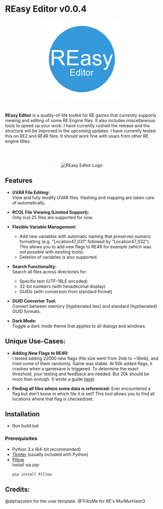 # REasy Editor v0.0.4

<p align="center">
  <img src="reasy_editor_logo.png" alt="REasy Editor Logo" style="max-width:300px;">
</p>


<br>

**REasy Editor** is a quality-of-life toolkit for RE games that currently supports viewing and editing of some RE Engine files. It also includes miscellaneous tools to speed up your work. 
I have currently rushed the release and the structure will be improved in the upcoming updates. I have currently tested this on RE2 and RE4R files. It should work fine with uvars from other RE engine titles.


<br>
<br>
<p align="center">
   <img src="https://github.com/user-attachments/assets/562f805e-6323-4697-96eb-f2a9d1863baf" alt="REasy Editor Logo" width=60% height=60%">
</p>


## Features

- **UVAR File Editing:**  
  View and fully modify UVAR files. Hashing and mapping are taken care of automatically.
  
- **RCOL File Viewing (Limited Support):**  
  Only rcol.25 files are supported for now.
  
- **Flexible Variable Management:**  
  - Add new variables with automatic naming that preserves numeric formatting (e.g. "Location47_031" followed by "Location47_032").
  This allows you to add new flags to RE4R for example (which was not possible with existing tools).
  - Deletion of variables is also supported.

- **Search Functionality:**  
  Search all files across directories for:
  - Specific text (UTF-16LE encoded)
  - 32-bit numbers (with hexadecimal display)
  - GUIDs (with conversion from standard format)

- **GUID Converter Tool:**  
  Convert between memory (hyphenated hex) and standard (hyphenated) GUID formats.

- **Dark Mode:**  
  Toggle a dark mode theme that applies to all dialogs and windows.

## Unique Use-Cases:

- **Adding New Flags to RE4R:**  
  I tested adding 22000 new flags (file size went from 2mb to ~16mb), and tried some of them randomly. Game was stable. At 50k added flags, it crashes when a gamesave is triggered. To determine the exact threshold, your testing and feedback are needed. But 20k should be more than enough. (I wrote a guide [here](https://www.nexusmods.com/residentevil42023/articles/346))
  
- **Finding all files where some data is referenced:**
  Ever encountered a flag but don't know in which file it is set? This tool allows you to find all locations where that flag is checked/set.

## Installation

- Run build.bat

### Prerequisites

- Python 3.x (64-bit recommended)
- [Tkinter](https://docs.python.org/3/library/tkinter.html) (usually included with Python)
- [Pillow](https://python-pillow.org/)  
  Install via pip:
  ```bash
  pip install Pillow

## Credits:

@alphazolam for the uvar template.
@TrikzMe for RE's MurMurHash3 

